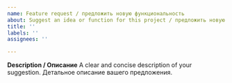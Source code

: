```yaml
---
name: Feature request / предложить новую функциональность
about: Suggest an idea or function for this project / предложить новую идею или функциональность
title: ''
labels: ''
assignees: ''

---
```


**Description / Описание**
A clear and concise description of your suggestion.
Детальное описание вашего предложения.

